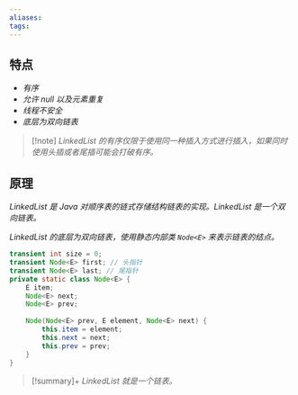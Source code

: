 ```yaml
---
aliases: 
tags: 
---
```


## 特点

+ _有序_
+ _允许 null 以及元素重复_
+ _线程不安全_
+ _底层为双向链表_

> [!note] _LinkedList 的有序仅限于使用同一种插入方式进行插入，如果同时使用头插或者尾插可能会打破有序。_

## 原理

*LinkedList 是 Java 对顺序表的链式存储结构链表的实现。LinkedList 是一个双向链表。*

_LinkedList 的底层为双向链表，使用静态内部类 `Node<E>` 来表示链表的结点。_

```java
transient int size = 0;  
transient Node<E> first; // 头指针
transient Node<E> last; // 尾指针
private static class Node<E> {  
    E item;  
    Node<E> next;  
    Node<E> prev;  
  
    Node(Node<E> prev, E element, Node<E> next) {  
        this.item = element;  
        this.next = next;  
        this.prev = prev;  
    }  
}
```

> [!summary]+ _LinkedList 就是一个链表。_
